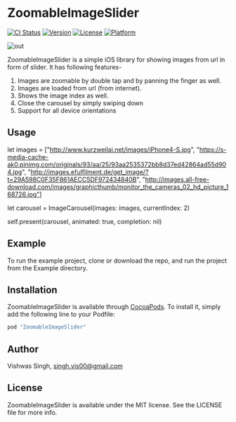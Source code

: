 # ZoomableImageSlider

[![CI Status](http://img.shields.io/travis/vishwas00/ZoomableImageSlider.svg?style=flat)](https://travis-ci.org/vishwas00/ZoomableImageSlider)
[![Version](https://img.shields.io/cocoapods/v/ZoomableImageSlider.svg?style=flat)](http://cocoapods.org/pods/ZoomableImageSlider)
[![License](https://img.shields.io/cocoapods/l/ZoomableImageSlider.svg?style=flat)](http://cocoapods.org/pods/ZoomableImageSlider)
[![Platform](https://img.shields.io/cocoapods/p/ZoomableImageSlider.svg?style=flat)](http://cocoapods.org/pods/ZoomableImageSlider)




![out](https://user-images.githubusercontent.com/12559049/28767394-2345ab82-75f1-11e7-8077-e805a49b9924.gif)


ZoomableImageSlider is a simple iOS library for showing images from url in form of slider. It has following features-

1. Images are zoomable by double tap and by panning the finger as well.
2. Images are loaded from url (from internet).
3. Shows the image index as well.
4. Close the carousel by simply swiping down
5. Support for all device orientations




## Usage

let images = ["http://www.kurzweilai.net/images/iPhone4-S.jpg", "https://s-media-cache-ak0.pinimg.com/originals/93/aa/25/93aa2535372bb8d37ed42864ad55d904.jpg", "http://images.efulfilment.de/get_image/?t=29A598C0F35F861AECC5DF972434840B", "http://images.all-free-download.com/images/graphicthumb/monitor_the_cameras_02_hd_picture_168726.jpg"]

let carousel = ImageCarousel(images: images, currentIndex: 2)

self.present(carousel, animated: true, completion: nil)




## Example

To run the example project, clone or download the repo, and run the project from the Example directory.


## Installation

ZoomableImageSlider is available through [CocoaPods](http://cocoapods.org). To install
it, simply add the following line to your Podfile:

```ruby
pod "ZoomableImageSlider"
```

## Author

Vishwas Singh, singh.vis00@gmail.com

## License

ZoomableImageSlider is available under the MIT license. See the LICENSE file for more info.
